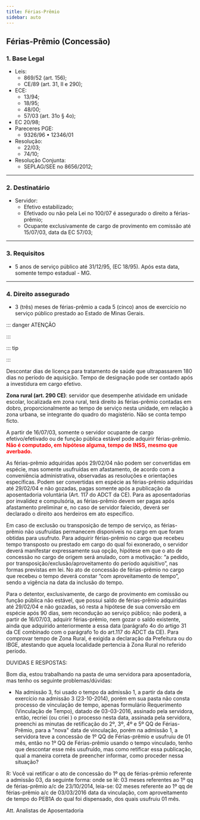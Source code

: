 ```yaml
---
title: Férias-Prêmio
sidebar: auto
---
```


## Férias-Prêmio (Concessão)

### 1. Base Legal
+ Leis:
    - 869/52 (art. 156);
    - CE/89 (art. 31, II e 290);
+ ECE:
    - 13/94;
    - 18/95;
    - 48/00;
    - 57/03 (art. 31o § 4o);
+ EC 20/98;
+ Pareceres PGE:
    - 9326/96 • 12346/01
+ Resolução:
    - 22/03;
    - 74/10;
+ Resolução Conjunta:
    - SEPLAG/SEE no 8656/2012;
---

### 2. Destinatário
+ Servidor:
    - Efetivo estabilizado;
    - Efetivado ou não pela Lei no 100/07 é assegurado o direito a férias-prêmio;
    - Ocupante exclusivamente de cargo de provimento em comissão até 15/07/03, data da EC 57/03;
---

### 3. Requisitos
+ 5 anos de serviço público até 31/12/95, (EC 18/95). Após esta data, somente tempo estadual - MG.
---

### 4. Direito assegurado
+ 3 (três) meses de férias-prêmio a cada 5 (cinco) anos de exercício no serviço público prestado ao Estado de Minas Gerais.


::: danger ATENÇÃO

:::



::: tip

:::


Descontar dias de licença para tratamento de saúde que ultrapassarem 180 dias no período de aquisição. Tempo de designação pode ser contado após a investidura em cargo efetivo. 


**Zona rural (art. 290 CE)**: servidor que desempenhe atividade em unidade escolar, localizada em zona rural, terá direito às férias-prêmio contadas em dobro, proporcionalmente ao tempo de serviço nesta unidade, em
relação à zona urbana, se integrante do quadro do magistério. Não se conta tempo ficto.


A partir de 16/07/03, somente o servidor ocupante de cargo efetivo/efetivado ou de função pública estável pode adquirir férias-prêmio.
<span style="color:red">
**Não é computado, em hipótese alguma, tempo de INSS, mesmo que averbado.**
</span>






As férias-prêmio adquiridas após 29/02/04 não podem ser convertidas em espécie, mas somente usufruídas em afastamento, de acordo com a conveniência administrativa, observadas as resoluções e orientações específicas. Podem ser convertidas em espécie as férias-prêmio adquiridas até 29/02/04 e não gozadas, pagas somente após a publicação da aposentadoria voluntária (Art. 117 do ADCT da CE).
Para as aposentadorias por invalidez e compulsória, as férias-prêmio devem ser pagas após afastamento preliminar e, no caso de servidor falecido, deverá ser declarado o direito aos herdeiros em ato específico.





Em caso de exclusão ou transposição de tempo de serviço, as férias-prêmio não usufruídas permanecem disponíveis no cargo em que foram obtidas para usufruto.
Para adquirir férias-prêmio no cargo que recebeu tempo transposto ou prestado em cargo do qual foi exonerado, o servidor deverá
manifestar expressamente sua opção, hipótese em que o ato de concessão no cargo de origem será anulado, com a motivação: “a
pedido, por transposição/exclusão/aproveitamento do período aquisitivo”, nas formas previstas em lei.
No ato de concessão de férias-prêmio no cargo que recebeu o tempo deverá constar “com aproveitamento de tempo”, sendo a vigência na data da inclusão do tempo.




Para o detentor, exclusivamente, de cargo de provimento em comissão ou função pública não estável, que possui
saldo de férias-prêmio adquiridas até 29/02/04 e não gozadas, só resta a hipótese de sua conversão em espécie
após 90 dias, sem recondução ao serviço público; não poderá, a partir de 16/07/03, adquirir férias-prêmio,
nem gozar o saldo existente, ainda que adquirido anteriormente a essa data (parágrafo 4o do artigo 31 da CE combinado com o parágrafo 1o do art.117 do ADCT da CE).
Para comprovar tempo de Zona Rural, é exigida a declaração da Prefeitura ou do IBGE, atestando que aquela
localidade pertencia à Zona Rural no referido período.



DUVIDAS E RESPOSTAS:



Bom dia, estou trabalhando na pasta de uma servidora para aposentadoria, mas tenho os seguinte problemas/dúvidas:

- Na admissão 3, foi usado o tempo da admissão 1, a partir da data de exercício na admissão 3 (23-10-2014), porém em sua pasta não consta processo de vinculação de tempo, apenas formulário Requerimento (Vinculação de Tempo), datado de 03-03-2016, assinado pela servidora, então, recriei (ou criei ) o processo nesta data, assinada pela servidora, preenchi as minutas de retificação do 2º, 3º, 4º e 5º QQ de Férias-Prêmio, para a "nova" data de vinculação, porém na admissão 1, a servidora teve a concessão de 1º QQ de Férias-prêmio e usufruiu de 01 mês, então no 1º QQ de Férias-prêmio usando o tempo vinculado, tenho que descontar esse mês usufruído, mas como retificar essa publicação, qual a maneira correta de preencher informar, como proceder nessa situação?

R: Você vai retificar o ato de concessão do 1º qq de férias-prêmio referente a admissão 03, da seguinte forma: onde se lê: 03 meses referentes ao 1º qq de férias-prêmio a/c de 23/10/2014, leia-se: 02 meses referente ao 1º qq de férias-prêmio a/c de 03/03/2016 data da vinculação, com aproveitamento de tempo do PEB1A do qual foi dispensado, dos quais usufruiu 01 mês.

Att. Analistas de Aposentadoria

